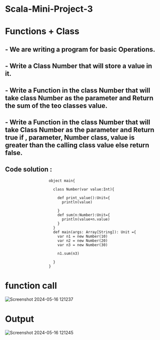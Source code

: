 # Scala-Mini-Project-3 

# Functions + Class

## - We are writing a program for basic Operations.
## - Write a Class Number that will store a value in it.
## - Write a Function in the class Number that will take class Number as the parameter and Return the sum of the teo classes value.
## - Write a Function in the class Number that will take Class Number as the parameter and Return true if , parameter, Number class, value is greater than the calling class value else return false.




## Code solution :

                        object main{
                      
                          class Number(var value:Int){
                      
                            def print_value():Unit={
                              println(value)
                              
                            }
                            def sum(n:Number):Unit={
                              println(value+n.value)
                            }
                          }
                          def main(args: Array[String]): Unit ={
                            var n1 = new Number(10)
                            var n2 = new Number(20)
                            var n3 = new Number(30)
                      
                            n1.sum(n3)
                            
                          }
                        }



# function call


![Screenshot 2024-05-16 121237](https://github.com/Reyyadav/Scala-Mini-Project-3/assets/153619494/e5f5507e-9b27-4283-9a49-0d2a98614bc0)


# Output


![Screenshot 2024-05-16 121245](https://github.com/Reyyadav/Scala-Mini-Project-3/assets/153619494/6076ca99-1f20-4f0e-9a31-adf11fd52627)
